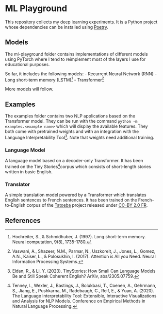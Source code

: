 # ML Playground

This repository collects my deep learning experiments. It is a Python project whose dependencies can be installed using [Poetry](https://python-poetry.org).

## Models

The ml-playground folder contains implementations of different models using PyTorch where I tend to reimplement most of the layers I use for educational purposes.

So far, it includes the following models:
	- Recurrent Neural Network (RNN)
	- Long short-term memory (LSTM)[^1] 
	- Transformer[^2]

More models will follow.

## Examples

The examples folder contains two NLP applications based on the Transformer model. 
They can be run with the command `python -m examples.<example name>` which will display the available features. They both come with pretrained weights and with an integration with the Language Interpretability Tool[^3]. Note that weights need additional training. 

### Language Model

A language model based on a decoder-only Transformer. It has been trained on the Tiny Stories[^4]corpus which consists of short-length stories written in basic English.

### Translator

A simple translation model powered by a Transformer which translates English sentences to French sentences. It has been trained on the French-to-English corpus of the [Tatoeba](https://tatoeba.org) project released under [CC-BY 2.0 FR](https://creativecommons.org/licenses/by/2.0/fr/).

## References

[^1]: Hochreiter, S., & Schmidhuber, J. (1997). Long short-term memory. Neural computation, 9(8), 1735-1780.
[^2]: Vaswani, A., Shazeer, N.M., Parmar, N., Uszkoreit, J., Jones, L., Gomez, A.N., Kaiser, L., & Polosukhin, I. (2017). Attention is All you Need. Neural Information Processing Systems.
[^3]: Eldan, R., & Li, Y. (2023). TinyStories: How Small Can Language Models Be and Still Speak Coherent English? ArXiv, abs/2305.07759.
[^4]: Tenney, I., Wexler, J., Bastings, J., Bolukbasi, T., Coenen, A., Gehrmann, S., Jiang, E., Pushkarna, M., Radebaugh, C., Reif, E., & Yuan, A. (2020). The Language Interpretability Tool: Extensible, Interactive Visualizations and Analysis for NLP Models. Conference on Empirical Methods in Natural Language Processing.